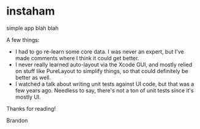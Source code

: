 # instaham
simple app blah blah

A few things:

- I had to go re-learn some core data.  I was never an expert, but I've made comments where I think it could get better.
- I never really learned auto-layout via the Xcode GUI, and mostly relied on stuff like PureLayout to simplify things, so that could definitely be better as well.
- I watched a talk about writing unit tests against UI code, but that was a few years ago.  Needless to say, there's not a ton of unit tests since it's mostly UI.

Thanks for reading!


Brandon
